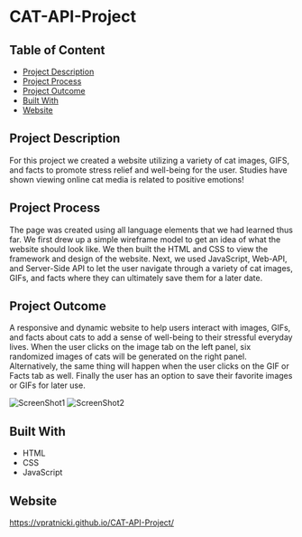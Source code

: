 # CAT-API-Project

## Table of Content

- [Project Description](#project-description)
- [Project Process](#project-process)
- [Project Outcome](#project-outcome)
- [Built With](#Built-With)
- [Website](#Website)

## Project Description

For this project we created a website utilizing a variety of cat images, GIFS, and facts to promote stress relief and well-being for the user. Studies have shown viewing online cat media is related to positive emotions!

## Project Process

The page was created using all language elements that we had learned thus far.  We first drew up a simple wireframe model to get an idea of what the website should look like.  We then built the HTML and CSS to view the framework and design of the website.  Next, we used JavaScript, Web-API, and Server-Side API to let the user navigate through a variety of cat images, GIFs, and facts where they can ultimately save them for a later date.

## Project Outcome

A responsive and dynamic website to help users interact with images, GIFs, and facts about cats to add a sense of well-being to their stressful everyday lives.  When the user clicks on the image tab on the left panel, six randomized images of cats will be generated on the right panel.  Alternatively, the same thing will happen when the user clicks on the GIF or Facts tab as well.  Finally the user has an option to save their favorite images or GIFs for later use.


![ScreenShot1](assets/images/ScreenShot2022-09-15at9.02.12PM.png)
![ScreenShot2](assets/images/ScreenShot2022-09-15at9.03.20PM.png)

## Built With

- HTML
- CSS
- JavaScript

## Website

https://vpratnicki.github.io/CAT-API-Project/

